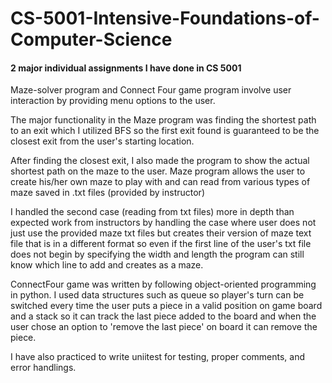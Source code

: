 # CS-5001-Intensive-Foundations-of-Computer-Science
#### 2 major individual assignments I have done in CS 5001
Maze-solver program and Connect Four game program involve user interaction by providing menu options to the user.


The major functionality in the Maze program was finding the shortest path to an exit which I utilized BFS
so the first exit found is guaranteed to be the closest exit from the user's starting location.

After finding the closest exit, I also made the program to show the actual shortest path on the maze to the user.
Maze program allows the user to create his/her own maze to play with and can read from various types of maze saved in .txt files (provided by instructor)

I handled the second case (reading from txt files) more in depth than expected work from instructors by handling the case where
user does not just use the provided maze txt files but creates their version of maze text file that is in a different format so
even if the first line of the user's txt file does not begin by specifying the width and length the program can still know which line
to add and creates as a maze.

ConnectFour game was written by following object-oriented programming in python.
I used data structures such as queue so player's turn can be switched every time the user puts a piece
in a valid position on game board and a stack so it can track the last piece added to the board and
when the user chose an option to 'remove the last piece' on board it can remove the piece.

I have also practiced to write uniitest for testing, proper comments, and error handlings.
